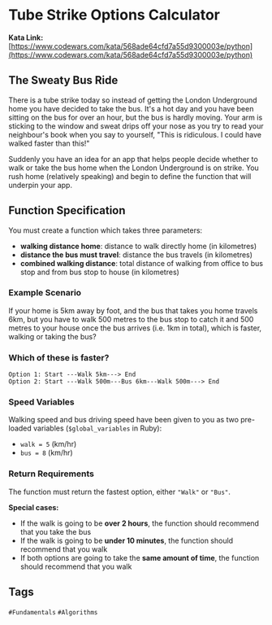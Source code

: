 # Tube Strike Options Calculator

**Kata Link:** [https://www.codewars.com/kata/568ade64cfd7a55d9300003e/python](https://www.codewars.com/kata/568ade64cfd7a55d9300003e/python)

## The Sweaty Bus Ride

There is a tube strike today so instead of getting the London Underground home you have decided to take the bus. It's a hot day and you have been sitting on the bus for over an hour, but the bus is hardly moving. Your arm is sticking to the window and sweat drips off your nose as you try to read your neighbour's book when you say to yourself, "This is ridiculous. I could have walked faster than this!" 

Suddenly you have an idea for an app that helps people decide whether to walk or take the bus home when the London Underground is on strike. You rush home (relatively speaking) and begin to define the function that will underpin your app.

## Function Specification

You must create a function which takes three parameters:
- **walking distance home**: distance to walk directly home (in kilometres)
- **distance the bus must travel**: distance the bus travels (in kilometres)  
- **combined walking distance**: total distance of walking from office to bus stop and from bus stop to house (in kilometres)

### Example Scenario

If your home is 5km away by foot, and the bus that takes you home travels 6km, but you have to walk 500 metres to the bus stop to catch it and 500 metres to your house once the bus arrives (i.e. 1km in total), which is faster, walking or taking the bus?

### Which of these is faster?

```
Option 1: Start ---Walk 5km---> End
Option 2: Start ---Walk 500m---Bus 6km---Walk 500m---> End
```

### Speed Variables

Walking speed and bus driving speed have been given to you as two pre-loaded variables (`$global_variables` in Ruby):

- `walk = 5` (km/hr)
- `bus = 8` (km/hr)

### Return Requirements

The function must return the fastest option, either `"Walk"` or `"Bus"`. 

**Special cases:**
- If the walk is going to be **over 2 hours**, the function should recommend that you take the bus
- If the walk is going to be **under 10 minutes**, the function should recommend that you walk
- If both options are going to take the **same amount of time**, the function should recommend that you walk

## Tags

`#Fundamentals` `#Algorithms`